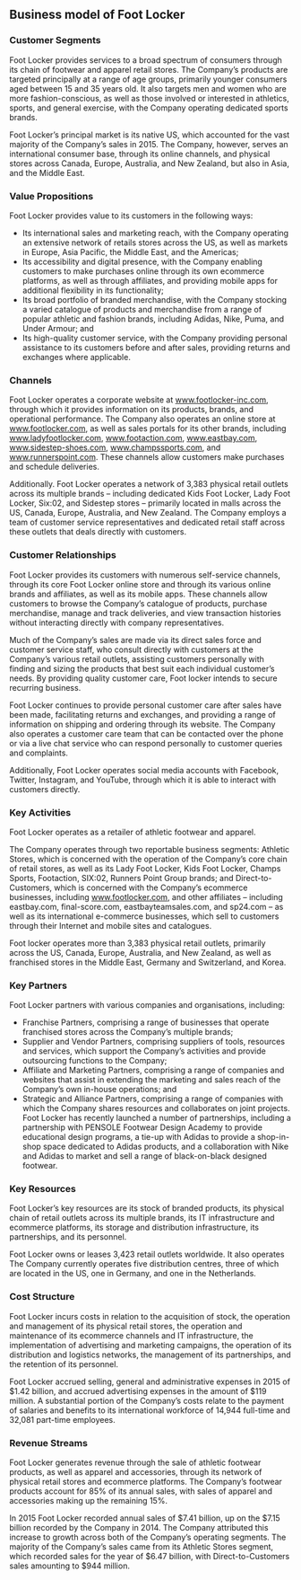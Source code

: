 Business model of Foot Locker
-----------------------------

 ### Customer Segments

 Foot Locker provides services to a broad spectrum of consumers through its chain of footwear and apparel retail stores. The Company’s products are targeted principally at a range of age groups, primarily younger consumers aged between 15 and 35 years old. It also targets men and women who are more fashion-conscious, as well as those involved or interested in athletics, sports, and general exercise, with the Company operating dedicated sports brands.

 Foot Locker’s principal market is its native US, which accounted for the vast majority of the Company’s sales in 2015. The Company, however, serves an international consumer base, through its online channels, and physical stores across Canada, Europe, Australia, and New Zealand, but also in Asia, and the Middle East.

 ### Value Propositions

 Foot Locker provides value to its customers in the following ways:

  * Its international sales and marketing reach, with the Company operating an extensive network of retails stores across the US, as well as markets in Europe, Asia Pacific, the Middle East, and the Americas;
 * Its accessibility and digital presence, with the Company enabling customers to make purchases online through its own ecommerce platforms, as well as through affiliates, and providing mobile apps for additional flexibility in its functionality;
 * Its broad portfolio of branded merchandise, with the Company stocking a varied catalogue of products and merchandise from a range of popular athletic and fashion brands, including Adidas, Nike, Puma, and Under Armour; and
 * Its high-quality customer service, with the Company providing personal assistance to its customers before and after sales, providing returns and exchanges where applicable.
  ### Channels

 Foot Locker operates a corporate website at www.footlocker-inc.com, through which it provides information on its products, brands, and operational performance. The Company also operates an online store at www.footlocker.com, as well as sales portals for its other brands, including www.ladyfootlocker.com, www.footaction.com, www.eastbay.com, www.sidestep-shoes.com, www.champssports.com, and www.runnerspoint.com. These channels allow customers make purchases and schedule deliveries.

 Additionally. Foot Locker operates a network of 3,383 physical retail outlets across its multiple brands – including dedicated Kids Foot Locker, Lady Foot Locker, Six:02, and Sidestep stores – primarily located in malls across the US, Canada, Europe, Australia, and New Zealand. The Company employs a team of customer service representatives and dedicated retail staff across these outlets that deals directly with customers.

 ### Customer Relationships

 Foot Locker provides its customers with numerous self-service channels, through its core Foot Locker online store and through its various online brands and affiliates, as well as its mobile apps. These channels allow customers to browse the Company’s catalogue of products, purchase merchandise, manage and track deliveries, and view transaction histories without interacting directly with company representatives.

 Much of the Company’s sales are made via its direct sales force and customer service staff, who consult directly with customers at the Company’s various retail outlets, assisting customers personally with finding and sizing the products that best suit each individual customer’s needs. By providing quality customer care, Foot locker intends to secure recurring business.

 Foot Locker continues to provide personal customer care after sales have been made, facilitating returns and exchanges, and providing a range of information on shipping and ordering through its website. The Company also operates a customer care team that can be contacted over the phone or via a live chat service who can respond personally to customer queries and complaints.

 Additionally, Foot Locker operates social media accounts with Facebook, Twitter, Instagram, and YouTube, through which it is able to interact with customers directly.

 ### Key Activities

 Foot Locker operates as a retailer of athletic footwear and apparel.

 The Company operates through two reportable business segments: Athletic Stores, which is concerned with the operation of the Company’s core chain of retail stores, as well as its Lady Foot Locker, Kids Foot Locker, Champs Sports, Footaction, SIX:02, Runners Point Group brands; and Direct-to-Customers, which is concerned with the Company’s ecommerce businesses, including www.footlocker.com, and other affiliates – including eastbay.com, final-score.com, eastbayteamsales.com, and sp24.com – as well as its international e-commerce businesses, which sell to customers through their Internet and mobile sites and catalogues.

 Foot locker operates more than 3,383 physical retail outlets, primarily across the US, Canada, Europe, Australia, and New Zealand, as well as franchised stores in the Middle East, Germany and Switzerland, and Korea.

 ### Key Partners

 Foot Locker partners with various companies and organisations, including:

  * Franchise Partners, comprising a range of businesses that operate franchised stores across the Company’s multiple brands;
 * Supplier and Vendor Partners, comprising suppliers of tools, resources and services, which support the Company’s activities and provide outsourcing functions to the Company;
 * Affiliate and Marketing Partners, comprising a range of companies and websites that assist in extending the marketing and sales reach of the Company’s own in-house operations; and
 * Strategic and Alliance Partners, comprising a range of companies with which the Company shares resources and collaborates on joint projects.
  Foot Locker has recently launched a number of partnerships, including a partnership with PENSOLE Footwear Design Academy to provide educational design programs, a tie-up with Adidas to provide a shop-in-shop space dedicated to Adidas products, and a collaboration with Nike and Adidas to market and sell a range of black-on-black designed footwear.

 ### Key Resources

 Foot Locker’s key resources are its stock of branded products, its physical chain of retail outlets across its multiple brands, its IT infrastructure and ecommerce platforms, its storage and distribution infrastructure, its partnerships, and its personnel.

 Foot Locker owns or leases 3,423 retail outlets worldwide. It also operates The Company currently operates five distribution centres, three of which are located in the US, one in Germany, and one in the Netherlands.

 ### Cost Structure

 Foot Locker incurs costs in relation to the acquisition of stock, the operation and management of its physical retail stores, the operation and maintenance of its ecommerce channels and IT infrastructure, the implementation of advertising and marketing campaigns, the operation of its distribution and logistics networks, the management of its partnerships, and the retention of its personnel.

 Foot Locker accrued selling, general and administrative expenses in 2015 of $1.42 billion, and accrued advertising expenses in the amount of $119 million. A substantial portion of the Company’s costs relate to the payment of salaries and benefits to its international workforce of 14,944 full-time and 32,081 part-time employees.

 ### Revenue Streams

 Foot Locker generates revenue through the sale of athletic footwear products, as well as apparel and accessories, through its network of physical retail stores and ecommerce platforms. The Company’s footwear products account for 85% of its annual sales, with sales of apparel and accessories making up the remaining 15%.

 In 2015 Foot Locker recorded annual sales of $7.41 billion, up on the $7.15 billion recorded by the Company in 2014. The Company attributed this increase to growth across both of the Company’s operating segments. The majority of the Company’s sales came from its Athletic Stores segment, which recorded sales for the year of $6.47 billion, with Direct-to-Customers sales amounting to $944 million.